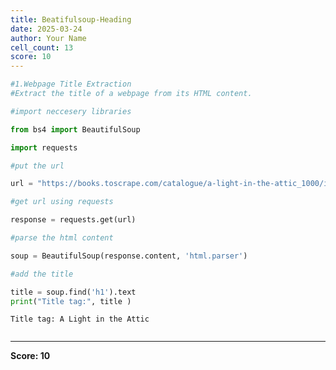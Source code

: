 ```yaml
---
title: Beatifulsoup-Heading
date: 2025-03-24
author: Your Name
cell_count: 13
score: 10
---
```


```python
#1.Webpage Title Extraction
#Extract the title of a webpage from its HTML content.
```


```python
#import neccesery libraries
```


```python
from bs4 import BeautifulSoup
```


```python
import requests
```


```python
#put the url 
```


```python
url = "https://books.toscrape.com/catalogue/a-light-in-the-attic_1000/index.html"
```


```python
#get url using requests 
```


```python
response = requests.get(url)
```


```python
#parse the html content
```


```python
soup = BeautifulSoup(response.content, 'html.parser')
```


```python
#add the title
```


```python
title = soup.find('h1').text
print("Title tag:", title )
```

    Title tag: A Light in the Attic



```python

```


---
**Score: 10**
